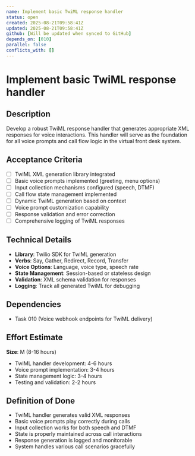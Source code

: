 ```yaml
---
name: Implement basic TwiML response handler
status: open
created: 2025-08-21T09:58:41Z
updated: 2025-08-21T09:58:41Z
github: [Will be updated when synced to GitHub]
depends_on: [010]
parallel: false
conflicts_with: []
---
```


# Implement basic TwiML response handler

## Description
Develop a robust TwiML response handler that generates appropriate XML responses for voice interactions. This handler will serve as the foundation for all voice prompts and call flow logic in the virtual front desk system.

## Acceptance Criteria
- [ ] TwiML XML generation library integrated
- [ ] Basic voice prompts implemented (greeting, menu options)
- [ ] Input collection mechanisms configured (speech, DTMF)
- [ ] Call flow state management implemented
- [ ] Dynamic TwiML generation based on context
- [ ] Voice prompt customization capability
- [ ] Response validation and error correction
- [ ] Comprehensive logging of TwiML responses

## Technical Details
- **Library**: Twilio SDK for TwiML generation
- **Verbs**: Say, Gather, Redirect, Record, Transfer
- **Voice Options**: Language, voice type, speech rate
- **State Management**: Session-based or stateless design
- **Validation**: XML schema validation for responses
- **Logging**: Track all generated TwiML for debugging

## Dependencies
- Task 010 (Voice webhook endpoints for TwiML delivery)

## Effort Estimate
**Size**: M (8-16 hours)
- TwiML handler development: 4-6 hours
- Voice prompt implementation: 3-4 hours
- State management logic: 3-4 hours
- Testing and validation: 2-2 hours

## Definition of Done
- TwiML handler generates valid XML responses
- Basic voice prompts play correctly during calls
- Input collection works for both speech and DTMF
- State is properly maintained across call interactions
- Response generation is logged and monitorable
- System handles various call scenarios gracefully
